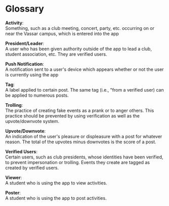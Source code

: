 # Glossary
**Activity**:
<br /> Something, such as a club meeting, concert, party, etc. occurring
on or near the Vassar campus, which is entered into the app

**President/Leader**:
<br /> A user who has been given authority outside of the app to lead a club, 
student association, etc. They are verified users.

**Push Notification**:
<br /> A notification sent to a user's device which appears whether or
not the user is currently using the app

**Tag**:
<br /> A label applied to certain post. The same tag (i.e., "from a verified user) 
can be applied to numerous posts.

**Trolling**:
<br /> The practice of creating fake events as a prank or to anger others. This practice should be
prevented by using verification as well as the upvote/downvote system.

**Upvote/Downvote**:
<br /> An indication of the user's pleasure or displeasure with a post for whatever reason.
The total of the upvotes minus downvotes is the score of a post.

**Verified Users**:
<br /> Certain users, such as club presidents, whose identities have been verified, to prevent impersonation or trolling.
Events they create are tagged as created by verified users.

**Viewer**:
<br /> A student who is using the app to view activities.

**Poster**:
<br /> A student who is using the app to post activities.
